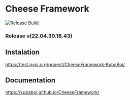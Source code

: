 # Cheese Framework

[![Release Build](https://github.com/KubaBoi/CheeseFramework/actions/workflows/realeaseDate.yml/badge.svg?branch=main)](https://github.com/KubaBoi/CheeseFramework/actions/workflows/realeaseDate.yml)

### Release v(22.04.30.18.43)

## Instalation

https://test.pypi.org/project/CheeseFramework-KubaBoi/

## Documentation

https://kubaboi.github.io/CheeseFramework/